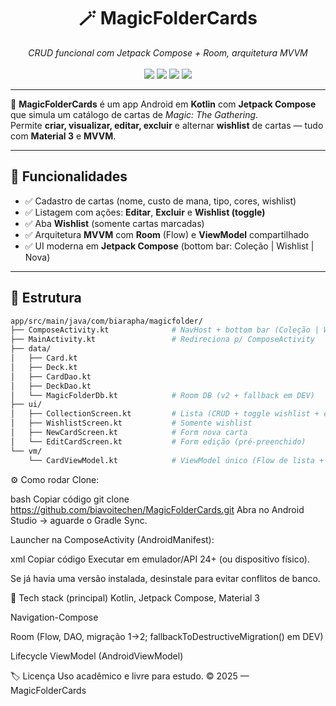 <h1 align="center">🪄 MagicFolderCards</h1>

<p align="center">
  <em>CRUD funcional com Jetpack Compose + Room, arquitetura MVVM</em><br><br>
  <img src="https://img.shields.io/badge/Kotlin-2.0-blueviolet?logo=kotlin&logoColor=white" />
   <img src="https://img.shields.io/badge/Android%20Studio-Narwhal%20%F0%9F%90%8B-3DDC84?logo=androidstudio&logoColor=white" />
  <img src="https://img.shields.io/badge/Jetpack%20Compose-%F0%9F%92%8C-blue?logo=jetpackcompose&logoColor=white" />
  <img src="https://img.shields.io/badge/Material%203-%F0%9F%8C%9F-lightgrey" />
</p>

---

📱 **MagicFolderCards** é um app Android em **Kotlin** com **Jetpack Compose** que simula um catálogo de cartas de *Magic: The Gathering*.  
Permite **criar, visualizar, editar, excluir** e alternar **wishlist** de cartas — tudo com **Material 3** e **MVVM**.

---

## 🚀 Funcionalidades

- ✅ Cadastro de cartas (nome, custo de mana, tipo, cores, wishlist)  
- ✅ Listagem com ações: **Editar**, **Excluir** e **Wishlist (toggle)**  
- ✅ Aba **Wishlist** (somente cartas marcadas)  
- ✅ Arquitetura **MVVM** com **Room** (Flow) e **ViewModel** compartilhado  
- ✅ UI moderna em **Jetpack Compose** (bottom bar: Coleção | Wishlist | Nova)

---

## 🧱 Estrutura

```bash
app/src/main/java/com/biarapha/magicfolder/
├── ComposeActivity.kt              # NavHost + bottom bar (Coleção | Wishlist | Nova | Edit)
├── MainActivity.kt                 # Redireciona p/ ComposeActivity
├── data/
│   ├── Card.kt
│   ├── Deck.kt
│   ├── CardDao.kt
│   ├── DeckDao.kt
│   └── MagicFolderDb.kt            # Room DB (v2 + fallback em DEV)
├── ui/
│   ├── CollectionScreen.kt         # Lista (CRUD + toggle wishlist + editar)
│   ├── WishlistScreen.kt           # Somente wishlist
│   ├── NewCardScreen.kt            # Form nova carta
│   └── EditCardScreen.kt           # Form edição (pré-preenchido)
└── vm/
    └── CardViewModel.kt            # ViewModel único (Flow de lista + wishlist)
```

⚙️ Como rodar
Clone:

bash
Copiar código
git clone https://github.com/biavoitechen/MagicFolderCards.git
Abra no Android Studio → aguarde o Gradle Sync.

Launcher na ComposeActivity (AndroidManifest):

xml
Copiar código
<activity android:name=".MainActivity" android:exported="true" />
<activity android:name=".ComposeActivity" android:exported="true">
  <intent-filter>
    <action android:name="android.intent.action.MAIN" />
    <category android:name="android.intent.category.LAUNCHER" />
  </intent-filter>
</activity>
Executar em emulador/API 24+ (ou dispositivo físico).

Se já havia uma versão instalada, desinstale para evitar conflitos de banco.

🧩 Tech stack (principal)
Kotlin, Jetpack Compose, Material 3

Navigation-Compose

Room (Flow, DAO, migração 1→2; fallbackToDestructiveMigration() em DEV)

Lifecycle ViewModel (AndroidViewModel)

🏷 Licença
Uso acadêmico e livre para estudo.
© 2025 — MagicFolderCards
